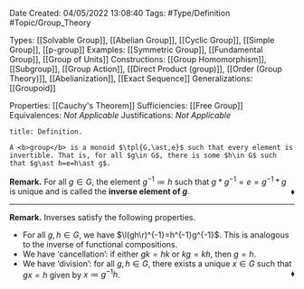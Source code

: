 <div class="topSpace"></div>

Date Created: 04/05/2022 13:08:40
Tags: #Type/Definition #Topic/Group_Theory

Types: [[Solvable Group]], [[Abelian Group]], [[Cyclic Group]], [[Simple Group]], [[p-group]]
Examples: [[Symmetric Group]], [[Fundamental Group]], [[Group of Units]]
Constructions: [[Group Homomorphism]], [[Subgroup]], [[Group Action]], [[Direct Product (group)]], [[Order (Group Theory)]], [[Abelianization]], [[Exact Sequence]]
Generalizations: [[Groupoid]]

Properties: [[Cauchy's Theorem]]
Sufficiencies: [[Free Group]]
Equivalences: <i>Not Applicable</i>
Justifications: <i>Not Applicable</i>

``` ad-Definition
title: Definition.

A <b>group</b> is a monoid $\tpl{G,\ast,e}$ such that every element is invertible. That is, for all $g\in G$, there is some $h\in G$ such that $g\ast h=e=h\ast g$.

```

<b>Remark.</b> For all $g\in G$, the element $g^{-1}\coloneqq h$ such that $g\ast g^{-1}=e=g^{-1}\ast g$ is unique and is called the <b>inverse element of $g$</b>.<span style="float:right;">$\blacklozenge$</span>

---

<b>Remark.</b> Inverses satisfy the following properties.
* For all $g,h\in G$, we have $\l(gh\r)^{-1}=h^{-1}g^{-1}$. This is analogous to the inverse of functional compositions.
* We have ‘cancellation’: if either $gk=hk$ or $kg=kh$, then $g=h$.
* We have ‘division’: for all $g,h\in G$, there exists a unique $x\in G$ such that $gx=h$ given by $x\coloneqq g^{-1}h$.<span style="float:right;">$\blacklozenge$</span>
